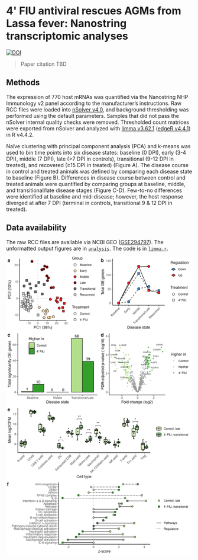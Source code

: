 # 4' FIU antiviral rescues AGMs from Lassa fever: Nanostring transcriptomic analyses

[![DOI](https://zenodo.org/badge/956165828.svg)](https://doi.org/10.5281/zenodo.15230969)

> Paper citation TBD

## Methods

The expression of 770 host mRNAs was quantified via the Nanostring NHP Immunology v2 panel according to the manufacturer’s instructions. Raw RCC files were loaded into [nSolver v4.0](https://nanostring.com/products/ncounter-analysis-system/ncounter-analysis-solutions/), and background thresholding was performed using the default parameters. Samples that did not pass the nSolver internal quality checks were removed. Thresholded count matrices were exported from nSolver and analyzed with [limma v3.62.1](https://doi.org/10.1093/nar/gkv007) ([edgeR v4.4.1](https://doi.org/10.1093/bioinformatics/btp616)) in R v4.4.2​.

Naïve clustering with principal component analysis (PCA) and k-means was used to bin time points into six disease states: baseline (0 DPI), early (3-4 DPI), middle (7 DPI), late (>7 DPI in controls), transitional (9-12 DPI in treated), and recovered (≥15 DPI in treated) (Figure A). The disease course in control and treated animals was defined by comparing each disease state to baseline (Figure B). Differences in disease course between control and treated animals were quantified by comparing groups at baseline, middle, and transitional/late disease stages (Figure C-D). Few-to-no differences were identified at baseline and mid-disease; however, the host response diverged at after 7 DPI (terminal in controls, transitional 9 & 12 DPI in treated).

## Data availability

The raw RCC files are available via NCBI GEO ([GSE294797](https://www.ncbi.nlm.nih.gov/geo/query/acc.cgi?acc=GSE294797)). The unformatted output figures are in [`analysis`](analysis/). The code is in [`limma.r`](limma.r). 

 
![Transcriptomics figure](analysis/figure-main.png)
